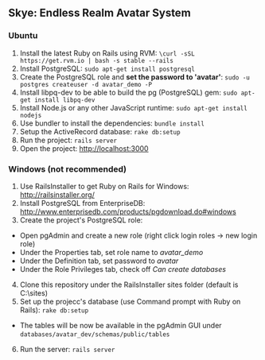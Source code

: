 ## Skye: Endless Realm Avatar System

### Ubuntu

1. Install the latest Ruby on Rails using RVM: `\curl -sSL https://get.rvm.io | bash -s stable --rails`
2. Install PostgreSQL: `sudo apt-get install postgresql`
3. Create the PostgreSQL role and **set the password to 'avatar'**: `sudo -u postgres createuser -d avatar_demo -P`
4. Install libpq-dev to be able to build the pg (PostgreSQL) gem: `sudo apt-get install libpq-dev`
5. Install Node.js or any other JavaScript runtime: `sudo apt-get install nodejs`
6. Use bundler to install the dependencies: `bundle install`
7. Setup the ActiveRecord database: `rake db:setup`
8. Run the project: `rails server`
9. Open the project: [http://localhost:3000](http://localhost:3000)

### Windows (not recommended)

1. Use RailsInstaller to get Ruby on Rails for Windows: http://railsinstaller.org/
2. Install PostgreSQL from EnterpriseDB: http://www.enterprisedb.com/products/pgdownload.do#windows
3. Create the project's PostgreSQL role:
 - Open pgAdmin and create a new role (right click login roles -> new login role)
 - Under the Properties tab, set role name to *avatar_demo*
 - Under the Definition tab, set password to *avatar*
 - Under the Role Privileges tab, check off *Can create databases*
4. Clone this repository under the RailsInstaller sites folder (default is C:\sites)
5. Set up the projecc's database (use Command prompt with Ruby on Rails): `rake db:setup`
 - The tables will be now be available in the pgAdmin GUI under `databases/avatar_dev/schemas/public/tables`
6. Run the server: `rails server`
